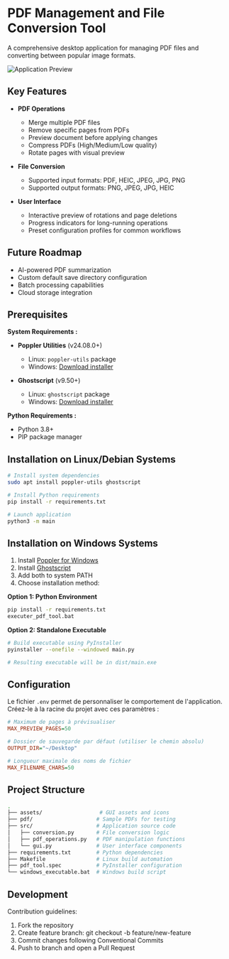 # PDF Management and File Conversion Tool

A comprehensive desktop application for managing PDF files and converting between popular image formats.

![Application Preview](assets/preview.png)

## Key Features

- **PDF Operations**
  - Merge multiple PDF files
  - Remove specific pages from PDFs
  - Preview document before applying changes
  - Compress PDFs (High/Medium/Low quality)
  - Rotate pages with visual preview

- **File Conversion**
  - Supported input formats: PDF, HEIC, JPEG, JPG, PNG
  - Supported output formats: PNG, JPEG, JPG, HEIC

- **User Interface**
  - Interactive preview of rotations and page deletions
  - Progress indicators for long-running operations
  - Preset configuration profiles for common workflows

## Future Roadmap

- AI-powered PDF summarization
- Custom default save directory configuration
- Batch processing capabilities
- Cloud storage integration

## Prerequisites

**System Requirements :**
- **Poppler Utilities** (v24.08.0+)
  - Linux: `poppler-utils` package
  - Windows: [Download installer](https://poppler.freedesktop.org/)
  
- **Ghostscript** (v9.50+)
  - Linux: `ghostscript` package
  - Windows: [Download installer](https://www.ghostscript.com/)

**Python Requirements :**
- Python 3.8+
- PIP package manager


## Installation on Linux/Debian Systems
```bash
# Install system dependencies
sudo apt install poppler-utils ghostscript

# Install Python requirements
pip install -r requirements.txt

# Launch application
python3 -m main
```

## Installation on Windows Systems

1. Install [Poppler for Windows](https://github.com/oschwartz10612/poppler-windows/releases/)
2. Install [Ghostscript](https://www.ghostscript.com/releases/gsdnld.html)
3. Add both to system PATH
4. Choose installation method:

**Option 1: Python Environment**
```bat
pip install -r requirements.txt
executer_pdf_tool.bat
```

**Option 2: Standalone Executable**

```bash
# Build executable using PyInstaller
pyinstaller --onefile --windowed main.py

# Resulting executable will be in dist/main.exe
```

## Configuration

Le fichier `.env` permet de personnaliser le comportement de l'application. Créez-le à la racine du projet avec ces paramètres :

```ini
# Maximum de pages à prévisualiser
MAX_PREVIEW_PAGES=50

# Dossier de sauvegarde par défaut (utiliser le chemin absolu)
OUTPUT_DIR="~/Desktop"

# Longueur maximale des noms de fichier
MAX_FILENAME_CHARS=50
```

## Project Structure

```bash
.
├── assets/                  # GUI assets and icons
├── pdf/                    # Sample PDFs for testing
├── src/                    # Application source code
│   ├── conversion.py       # File conversion logic
│   ├── pdf_operations.py   # PDF manipulation functions
│   └── gui.py              # User interface components
├── requirements.txt        # Python dependencies
├── Makefile                # Linux build automation
├── pdf_tool.spec           # PyInstaller configuration
└── windows_executable.bat  # Windows build script
```

## Development

Contribution guidelines:

1. Fork the repository
2. Create feature branch: git checkout -b feature/new-feature
3. Commit changes following Conventional Commits
4. Push to branch and open a Pull Request